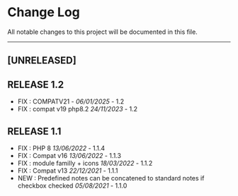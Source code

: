 # Change Log
All notable changes to this project will be documented in this file.
___

## [UNRELEASED]



## RELEASE 1.2
- FIX : COMPATV21 - *06/01/2025* - 1.2    
- FIX : compat v19 php8.2 *24/11/2023* - 1.2

## RELEASE 1.1

- FIX : PHP 8 *13/06/2022* - 1.1.4
- FIX : Compat v16 *13/06/2022* - 1.1.3
- FIX : module familly + icons *18/03/2022* - 1.1.2
- FIX : Compat v13 *22/12/2021* - 1.1.1
- NEW : Predefined notes can be concatened to standard notes if checkbox checked *05/08/2021* - 1.1.0
